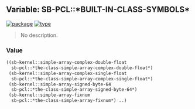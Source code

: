 ## Variable: SB-PCL::\*BUILT-IN-CLASS-SYMBOLS\*
[![package](https://img.shields.io/badge/Package-SB--PCL-5f9ea0.svg?style=social&colorA=999999)](../) [![type](https://img.shields.io/badge/Type-Variable-5f9ea0.svg?style=social&colorA=999999)](../#variable) 

> No description.

### Value
```cl
((sb-kernel::simple-array-complex-double-float
  sb-pcl::*the-class-simple-array-complex-double-float*)
 (sb-kernel::simple-array-complex-single-float
  sb-pcl::*the-class-simple-array-complex-single-float*)
 (sb-kernel::simple-array-signed-byte-64
  sb-pcl::*the-class-simple-array-signed-byte-64*)
 (sb-kernel::simple-array-fixnum
  sb-pcl::*the-class-simple-array-fixnum*) ..)
```
